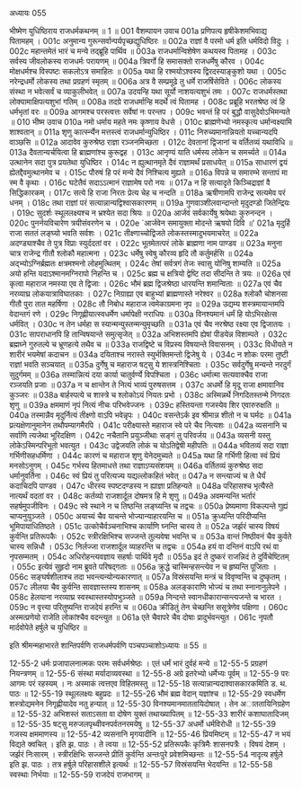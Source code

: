 अध्यायः 055

भीष्मेण युधिष्ठिराय राजधर्मकथनम् ॥ 1 ॥
001	वैशम्पायन उवाच 
001a	प्रणिपत्य हृषीकेशमभिवाद्य पितामहम् ।
001c	अनुमान्य गुरून्सर्वान्पर्यपृच्छद्युधिष्ठिरः ॥
002a	राज्ञां वै परमो धर्म इति धर्मविदो विदुः ।
002c	महान्तमेतं भारं च मन्ये तद्ब्रूहि पार्थिव ॥
003a	राजधर्मान्विशेषेण कथयस्व पितामह ।
003c	सर्वस्य जीवलोकस्य राजधर्मः परायणम् ॥
004a	त्रिवर्गो हि समासक्तो राजधर्मेषु कौरव ।
004c	मोक्षधर्मश्च विस्पष्टः सकलोऽत्र समाहितः ॥
005a	यथा हि रश्मयोऽश्वस्य द्विरदस्याङ्कुशो यथा ।
005c	नरेन्द्रधर्मो लोकस्य तथा प्रग्रहणं स्मृतम् ॥
006a	अत्र वै सम्प्रमूढे तु धर्मे राजर्षिसेविते ।
006c	लोकस्य संस्था न भवेत्सर्वं च व्याकुलीभवेत् ॥
007a	उदयन्हि यथा सूर्यो नाशयत्यशुभं तमः ।
007c	राजधर्मस्तथा लोक्यामाक्षिपत्यशुभां गतिम् ॥
008a	तदग्रे राजधर्मान्हि मदर्थे त्वं पितामह ।
008c	प्रब्रूहि भरतश्रेष्ठ त्वं हि धर्मभृतां वरः ॥
009a	आगमश्च परस्त्वत्तः सर्वेषां नः परन्तप ।
009c	भवन्तं हि परं बुद्धौ वासुदेवोऽभिमन्यते ॥
010	भीष्म उवाच 
010a	नमो धर्माय महते नमः कृष्णाय वेधसे ।
010c	ब्राह्मणेभ्यो नमस्कृत्य धर्मान्वक्ष्यामि शाश्वतान् ॥
011a	शृणु कार्त्स्न्येन मत्तस्त्वं राजधर्मान्युधिष्ठिर ।
011c	निरुच्यमानान्नियतो यच्चान्यदपि वाञ्छसि ॥
012a	आदावेव कुरुश्रेष्ठ राज्ञा रञ्जनमिच्छता ।
012c	देवतानां द्विजानां च वर्तितव्यं यथाविधि ॥
013a	दैवतान्यर्चयित्वा हि ब्राह्मणांश्च कुरूद्वह ।
013c	आनृण्यं याति धर्मस्य लोकेन च समर्च्यते ॥
014a	उत्थानेन सदा पुत्र प्रयतेथा युधिष्ठिर ।
014c	न ह्युत्थानमृते दैवं राज्ञामर्थं प्रसाधयेत् ॥
015a	साधारणं द्वयं ह्येतद्दैवमुत्थानमेव च ।
015c	पौरुषं हि परं मन्ये दैवं निश्चित्य मुह्यते ॥
016a	विपन्ने च समारम्भे सन्तापं मा स्म वै कृथाः ।
016c	घटेतैवं सदाऽऽत्मानं राज्ञामेष परो नयः ॥
017a	न हि सत्यादृते किञ्चिद्राज्ञां वै सिद्धिकारकम् ।
017c	सत्ये हि राजा निरतः प्रेत्य चेह च नन्दति ॥
018a	ऋषीणामपि राजेन्द्र सत्यमेव परं धनम् ।
018c	तथा राज्ञां परं सत्यान्नान्यद्विश्वासकारणम् ॥
019a	गुणवाञ्शीलवान्दान्तो मृदुदण्डो जितेन्द्रियः ।
019c	सुदर्शः स्थूललक्ष्यश्च न भ्रश्येत सदा श्रियः ॥
020a	आर्जवं सर्वकार्येषु श्रयेथाः कुरुनन्दन ।
020c	पुनर्नयविचारेण त्रयीसंवरणेन च ।
020e	`आर्जवेन समायुक्ता मोदन्ते ऋषयो दिवि ॥'
021a	मृदुर्हि राजा सततं लङ्घ्यो भवति सर्वशः ।
021c	तीक्ष्णाच्चोद्विजते लोकस्तस्मादुभयमाचरेत् ॥
022a	अदण्ड्याश्चैव ते पुत्र विप्राः स्युर्ददतां वर ।
022c	भूतमेतत्परं लोके ब्राह्मणा नाम पाण्डव ॥
023a	मनुना चात्र राजेन्द्र गीतौ श्लोकौ महात्मना ।
023c	धर्मेषु स्वेषु कौरव्य हृदि तौ कर्तुमर्हसि ॥
024a	अद्भ्योऽग्निर्ब्रह्मतः क्षत्रमश्मनो लोहमुत्थितम् ।
024c	तेषां सर्वत्रगं तेजः स्वासु योनिषु शाम्यति ॥
025a	अयो हन्ति यदाऽश्मानमग्निरापो निहन्ति च ।
025c	ब्रह्म च क्षत्रियो द्वेष्टि तदा सीदन्ति ते त्रयः ॥
026a	एवं कृत्वा महाराज नमस्या एव ते द्विजाः ।
026c	भौमं ब्रह्म द्विजश्रेष्ठा धारयन्ति शमान्विताः ॥
027a	एवं चैव नरव्याघ्र लोकयात्राविघातकाः ।
027c	निग्राह्या एव बाहुभ्यां ब्राह्मणास्ते नरेश्वर ॥
028a	श्लोकौ चोशनसा गीतौ पुरा तात महर्षिणा ।
028c	तौ निबोध महाराज त्वमेकाग्रमना नृप ॥
029a	उद्यम्य शस्त्रमायान्तमपि वेदान्तगं रणे ।
029c	निगृह्णीयात्स्वधर्मेण धर्मापेक्षी नराधिपः ॥
030a	विनश्यमानं धर्मं हि योऽभिरक्षेत्स धर्मवित् ।
030c	न तेन धर्महा स स्यान्मन्युस्तन्मन्युमृच्छति ॥
031a	एवं चैव नरश्रेष्ठ रक्ष्या एव द्विजातयः ।
031c	सापराधानपि हि तान्विषयान्ते समुत्सृजेत् ॥
032a	अभिशस्तमपि ह्येषां पीडयेन्न विशाम्पते ।
032c	ब्रह्मघ्ने गुरुतल्पे च भ्रूणहत्ये तथैव च ॥
033a	राजद्विष्टे च विप्रस्य विषयान्ते विवासनम् ।
033c	विधीयते न शारीरं भयमेषां कदाचन ॥
034a	दयिताश्च नरास्ते स्युर्भक्तिमन्तो द्विजेषु ये ।
034c	न शोकः परमा तुष्टी राज्ञां भवति सञ्चयात् ॥
035a	दुर्गेषु च महाराज षट्सु ये शास्त्रनिश्चिताः ।
035c	सर्वदुर्गेषु मन्यन्ते नरदुर्गं सुदुर्गमम् ॥
036a	तस्मान्नित्यं दया कार्या चातुर्वर्ण्ये विपश्चिता ।
036c	धर्मात्मा सत्यवाक्चैव राजा रञ्जयति प्रजाः ॥
037a	न च क्षान्तेन ते नित्यं भाव्यं पुरुषसत्तम ।
037c	अधर्मो हि मृदू राजा क्षमावानिव कुञ्जरः ॥
038a	बार्हस्पत्ये च शास्त्रे च श्लोकोऽयं नियतः प्रभो ।
038c	अस्मिन्नर्थे निगदितस्तन्मे निगदतः शृणु ॥
039a	क्षममाणं नृपं नित्यं नीचः परिभवेज्जनः ।
039c	हस्तियन्ता गजस्येव शिर एवारुरुक्षति ॥
040a	तस्मान्नैव मृदुर्नित्यं तीक्ष्णो वाऽपि भवेन्नृपः ।
040c	वसन्तेऽर्क इव श्रीमान्न शीतो न च घर्मदः ॥
041a	प्रत्यक्षेणानुमानेन तथौपम्यागमैरपि ।
041c	परीक्ष्यास्ते महाराज स्वे परे चैव नित्यशः ॥
042a	व्यसनानि च सर्वाणि त्यजेथा भूरिदक्षिण ।
042c	नचैतानि प्रयुञ्जीथाः सङ्गं तु परिवर्जय ॥
043a	व्यसनी यस्तु लोकेऽस्मिन्परिभूतो भवत्युत ।
043c	उद्वेजयति लोकं च योऽतिद्वेषी महीपतिः ॥
044a	भवितव्यं सदा राज्ञा गर्भिणीसहधर्मिणा ।
044c	कारणं च महाराज शृणु येनेदमुच्यते ॥
045a	यथा हि गर्भिणी हित्वा स्वं प्रियं मनसोऽनुगम् ।
045c	गर्भस्य हितमाधत्ते तथा राज्ञाऽप्यसंशयम् ॥
046a	वर्तितव्यं कुरुश्रेष्ठ सदा धर्मानुवर्तिना ।
046c	स्वं प्रियं तु परित्यज्य यद्यल्लोकहितं भवेत् ॥
047a	न सन्त्याज्यं च ते धैर्यं कदाचिदपि पाण्डव ।
047c	धीरस्य स्पष्टदण्डस्य न ह्याज्ञा प्रतिहन्यते ॥
048a	परिहासश्च भृत्यैस्ते नात्यर्थं वदतां वर ।
048c	कर्तव्यो राजशार्दूल दोषमत्र हि मे शृणु ॥
049a	अवमन्यन्ति भर्तारं सहर्षमुपजीविनः ।
049c	स्वे स्थाने न च तिष्ठन्ति लङ्घ्यन्ति च तद्वचः ॥
050a	प्रेष्यमाणा विकल्पन्ते गुह्यं चाप्यनुयुञ्जते ।
050c	अयाच्यं चैव याचन्ते भोज्यान्याहारयन्ति च ॥
051a	क्रुध्यन्ति परिदीप्यन्ति भूमिपायाधितिष्ठते ।
051c	उत्कोचैर्वञ्चनाभिश्च कार्याणि घ्नन्ति चास्य ते ॥
052a	जर्झरं चास्य विषयं कुर्वन्ति प्रतिरूपकैः ।
052c	स्त्रीरक्षिभिश्च सज्जन्ते तुल्यवेषा भवन्ति च ॥
053a	वान्तं निष्ठीवनं चैव कुर्वते चास्य सन्निधौ ।
053c	निर्लज्जा राजशार्दूल व्याहरन्ति च तद्वचः ॥
054a	हयं वा दन्तिनं वाऽपि रथं वा नृपसम्मतम् ।
054c	अधिरोहन्त्यवज्ञाय सहर्षाः पार्थिवे मृदौ ॥
055a	इदं ते दुष्करं राजन्निदं ते दुर्विचेष्टितम् ।
055c	इत्येवं सुहृदो नाम ब्रुवते परिषद्गताः ॥
056a	क्रुद्धे चास्मिन्हसन्त्येव न च हृष्यन्ति पूजिताः ।
056c	सङ्घर्षशीलाश्च तदा भवन्त्यन्योन्यकारणात् ॥
057a	विस्रंसयन्ति मन्त्रं च विवृण्वन्ति च दुष्कृतम् ।
057c	लीलया चैव कुर्वन्ति सावज्ञास्तस्य शासनम् ॥
058a	अलङ्काराणि भोज्यं च तथा स्नानानुलेपने ।
058c	हेलयाना नरव्याघ्र स्वस्थास्तस्योपभुञ्जते ॥
059a	निन्दन्ते स्वानधीकारान्सन्त्यजन्ते च भारत ।
059c	न वृत्त्या परितुष्यन्ति राजदेयं हरन्ति च ॥
060a	क्रीडितुं तेन चेच्छन्ति ससूत्रेणेव पक्षिणा ।
060c	अस्मत्प्रणेयो राजेति लोकांश्चैव वदन्त्युत ॥
061a	एते चैवापरे चैव दोषाः प्रादुर्भवन्त्युत ।
061c	नृपतौ मार्दवोपेते हर्षुले च युधिष्ठिर ॥ 

इति श्रीमन्महाभारते शान्तिपर्वणि राजधर्मपर्वणि पञ्चपञ्चाशोऽध्यायः ॥ 55 ॥

12-55-2 धर्मः प्रजापालनात्मकः परमः सर्वधर्मश्रेष्ठः । एतं धर्मं भारं दुर्वहं मन्ये ॥ 12-55-5 प्रग्रहणं नियन्त्रणम् ॥ 12-55-6 संस्था मर्यादाव्यवस्था ॥ 12-55-8 अग्रे इतरेभ्यो धर्मेभ्यः पूर्वम् ॥ 12-55-9 परः आगमः परं रहस्यम् । नः अस्माकं त्वत्तएव विहितमस्तु ॥ 12-55-18 सत्यान्नान्यदाश्वासकारकमिति ड. थ. पाठः ॥ 12-55-19 स्थूललक्ष्यः बहुप्रदः ॥ 12-55-26 भौमं ब्रह्म वेदान् यज्ञांश्च ॥ 12-55-29 स्वधर्मेण शस्त्रोद्यमनेन निगृह्णीयादेव नतु हन्यात् ॥ 12-55-30 विनश्यमानमाततायिदोषात् । तेन अाततायिनिग्रहेण ॥ 12-55-32 अभिशस्तं सताऽसता वा दोषेण युक्तं तथाख्यापितम् ॥ 12-55-33 शारीरं कशाघातादिजम् ॥ 12-55-35 षट्सु मरुजलपृथ्वीवनपर्वतनरमयेषु ॥ 12-55-37 अधर्मो धर्मविरोधी ॥ 12-55-39 गजस्य क्षममाणस्य ॥ 12-55-42 व्यसनानि मृगयादीनि ॥ 12-55-46 प्रियमिष्टम् ॥ 12-55-47 न भयं विद्यते क्वचित् । इति झ. पाठः । ते त्वया ॥ 12-55-52 प्रतिरूपकैः कृत्रिमैः शासनपत्रैः । विषयं देशम् । जर्झरं निःसारम् । स्त्रीरक्षिभिः सज्जन्ते प्रीतिं कुर्वन्ति अन्तःपुरे प्रवेशमिच्छन्तः ॥ 12-55-54 नादृत्य हर्षुले इति झ. पाठः । तत्र हर्षुले परिहासशीले इत्यर्थः ॥ 12-55-57 विस्रंसयन्ति भेदयन्ति ॥ 12-55-58 स्वस्थाः निर्भयाः ॥ 12-55-59 राजदेयं राजभागम् ॥
